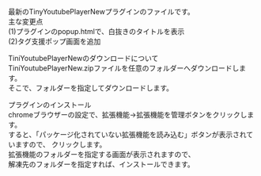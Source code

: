 最新のTinyYoutubePlayerNewプラグインのファイルです。  
主な変更点  
(1)プラグインのpopup.htmlで、白抜きのタイトルを表示  
(2)タグ支援ポップ画面を追加  

TiniYoutubePlayerNewのダウンロードについて  
TiniYoutubePlayerNew.zipファイルを任意のフォルダーへダウンロードします。  
そこで、フォルダーを指定してダウンロードします。  

プラグインのインストール  
chromeブラウザーの設定で、拡張機能->拡張機能を管理ボタンをクリックします。  
すると、「パッケージ化されていない拡張機能を読み込む」ボタンが表示されていますので、
クリックします。  
拡張機能のフォルダーを指定する画面が表示されますので、  
解凍先のフォルダーを指定すれば、インストールできます。  


